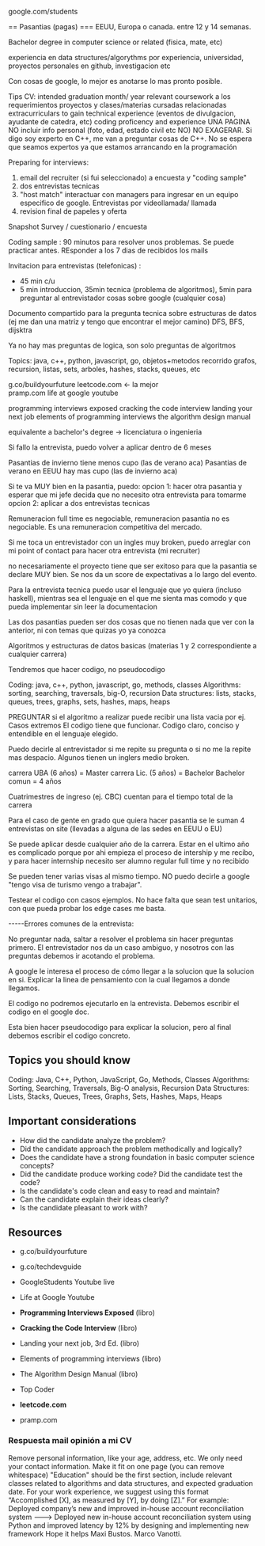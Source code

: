google.com/students

== Pasantias (pagas) ===
EEUU, Europa o canada. entre 12 y 14 semanas.

Bachelor degree in computer science or related (fisica, mate, etc)

experiencia en data structures/algorythms por experiencia, universidad, proyectos personales en github, investigacion etc

Con cosas de google, lo mejor es anotarse lo mas pronto posible.

Tips CV:
intended graduation month/ year
relevant coursework a los requerimientos
proyectos y clases/materias cursadas relacionadas
extracurriculars to gain technical experience (eventos de divulgacion, ayudante de catedra, etc)
coding proficency and experience
UNA PAGINA
NO incluir info personal (foto, edad, estado civil etc NO)
NO EXAGERAR. Si digo soy experto en C++, me van a preguntar cosas de C++. No se espera que seamos expertos ya que estamos arrancando
en la programación


Preparing for interviews:
1) email del recruiter (si fui seleccionado) a encuesta y "coding sample"
2) dos entrevistas tecnicas
3) "host match" interactuar con managers para ingresar en un equipo especifico de google. Entrevistas por videollamada/ llamada
4) revision final de papeles y oferta


Snapshot Survey / cuestionario / encuesta 

Coding sample : 90 minutos para resolver unos problemas. Se puede practicar antes. REsponder a los 7 dias de recibidos los mails

Invitacion para entrevistas (telefonicas)  :
- 45 min c/u 
- 5 min introduccion, 35min tecnica (problema de algoritmos), 5min para preguntar al entrevistador cosas sobre google (cualquier cosa) 

Documento compartido para la pregunta tecnica sobre estructuras de datos (ej me dan una matriz y tengo que encontrar el mejor camino) DFS, BFS, dijsktra

Ya no hay mas preguntas de logica, son solo preguntas de algoritmos

Topics:
java, c++, python, javascript, go, objetos+metodos
recorrido grafos, recursion, listas, sets, arboles, hashes, stacks, queues, etc 

g.co/buildyourfuture 
leetcode.com <- la mejor  
pramp.com
life at google youtube 

programming interviews exposed 
cracking the code interview 
landing your next job 
elements of programming interviews
the algorithm design manual 


equivalente a bachelor's degree -> licenciatura o ingenieria 

Si fallo la entrevista, puedo volver a aplicar dentro de 6 meses

Pasantias de invierno tiene menos cupo (las de verano aca) 
Pasantias de verano en EEUU hay mas cupo (las de invierno aca)

Si te va MUY bien en la pasantia, puedo:
opcion 1: hacer otra pasantia y esperar que mi jefe decida que no necesito otra entrevista para tomarme 
opcion 2: aplicar a dos entrevistas tecnicas

Remuneracion full time es negociable, remuneracion pasantia no es negociable. Es una remuneracion competitiva del mercado.

Si me toca un entrevistador con un ingles muy broken, puedo arreglar con mi point of contact para hacer otra entrevista (mi recruiter)

no necesariamente el proyecto tiene que ser exitoso para que la pasantia se declare MUY bien. Se nos da un score de expectativas a lo largo
del evento.

Para la entrevista tecnica puedo usar el lenguaje que yo quiera (incluso haskell), mientras sea el lenguaje en el que me sienta mas comodo
y que pueda implementar sin leer la documentacion

Las dos pasantias pueden ser dos cosas que no tienen nada que ver con la anterior, ni con temas que quizas yo ya conozca 

Algoritmos y estructuras de datos basicas (materias 1 y 2 correspondiente a cualquier carrera)

Tendremos que hacer codigo, no pseudocodigo

Coding: java, c++, python, javascript, go, methods, classes
Algorithms: sorting, searching, traversals, big-O, recursion 
Data structures: lists, stacks, queues, trees, graphs, sets, hashes, maps, heaps


PREGUNTAR si el algoritmo a realizar puede recibir una lista vacia por ej. Casos extremos
El codigo tiene que funcionar. Codigo claro, conciso y entendible en el lenguaje elegido.

Puedo decirle al entrevistador si me repite su pregunta o si no me la repite mas despacio. Algunos tienen un inglers medio broken.

carrera UBA (6 años) = Master 
carrera Lic. (5 años) = Bachelor 
Bachelor comun = 4 años 

Cuatrimestres de ingreso (ej. CBC) cuentan para el tiempo total de la carrera

Para el caso de gente en grado que quiera hacer pasantia se le suman 4 entrevistas on site (llevadas a alguna de las sedes en EEUU o EU)

Se puede aplicar desde cualquier año de la carrera. Estar en el ultimo año es complicado porque por ahi empieza el proceso de intership
y me recibo, y para hacer internship necesito ser alumno regular full time y no recibido

Se pueden tener varias visas al mismo tiempo. NO puedo decirle a google "tengo visa de turismo vengo a trabajar".

Testear el codigo con casos ejemplos. No hace falta que sean test unitarios, con que pueda probar los edge cases me basta.

-----Errores comunes de la entrevista:

No preguntar nada, saltar a resolver el problema sin hacer preguntas primero. El entrevistador nos da un caso ambiguo, y nosotros con las preguntas debemos ir acotando el problema.

A google le interesa el proceso de cómo llegar a la solucion que la solucion en si. Explicar la linea de pensamiento con la cual llegamos a donde llegamos.

El codigo no podremos ejecutarlo en la entrevista. Debemos escribir el codigo en el google doc.

Esta bien hacer pseudocodigo para explicar la solucion, pero al final debemos escribir el codigo concreto.


## Topics you should know

Coding: Java, C++, Python, JavaScript, Go, Methods, Classes
Algorithms: Sorting, Searching, Traversals, Big-O analysis, Recursion
Data Structures: Lists, Stacks, Queues, Trees, Graphs, Sets, Hashes, Maps, Heaps

## Important considerations

* How did the candidate analyze the problem?
* Did the candidate approach the problem methodically and logically?
* Does the candidate have a strong foundation in basic computer science concepts?
* Did the candidate produce working code? Did the candidate test the code?
* Is the candidate's code clean and easy to read and maintain?
* Can the candidate explain their ideas clearly?
* Is the candidate pleasant to work with?

## Resources

* g.co/buildyourfuture
* g.co/techdevguide
* GoogleStudents Youtube live
* Life at Google Youtube
* **Programming Interviews Exposed** (libro)
* **Cracking the Code Interview** (libro) 
* Landing your next job, 3rd Ed. (libro) 
* Elements of programming interviews (libro)
* The Algorithm Design Manual (libro)

* Top Coder 
* **leetcode.com**
* pramp.com

### Respuesta mail opinión a mi CV

Remove personal information, like your age, address, etc. We only need your contact information.
Make it fit on one page (you can remove whitespace)
"Education" should be the first section, include relevant classes related to algorithms and data structures, and expected graduation date.
For your work experience, we suggest using this format “Accomplished [X], as measured by [Y], by doing [Z].”
For example:
Deployed company’s new and improved in-house account reconciliation system ---> Deployed new in-house account reconciliation system using Python and improved latency by 12% by designing and implementing new framework
Hope it helps
Maxi Bustos.
Marco Vanotti.






































